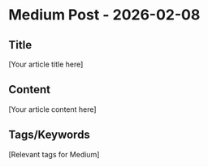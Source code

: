 # Medium Post - 2026-02-08

## Title
[Your article title here]

## Content
[Your article content here]

## Tags/Keywords
[Relevant tags for Medium]
